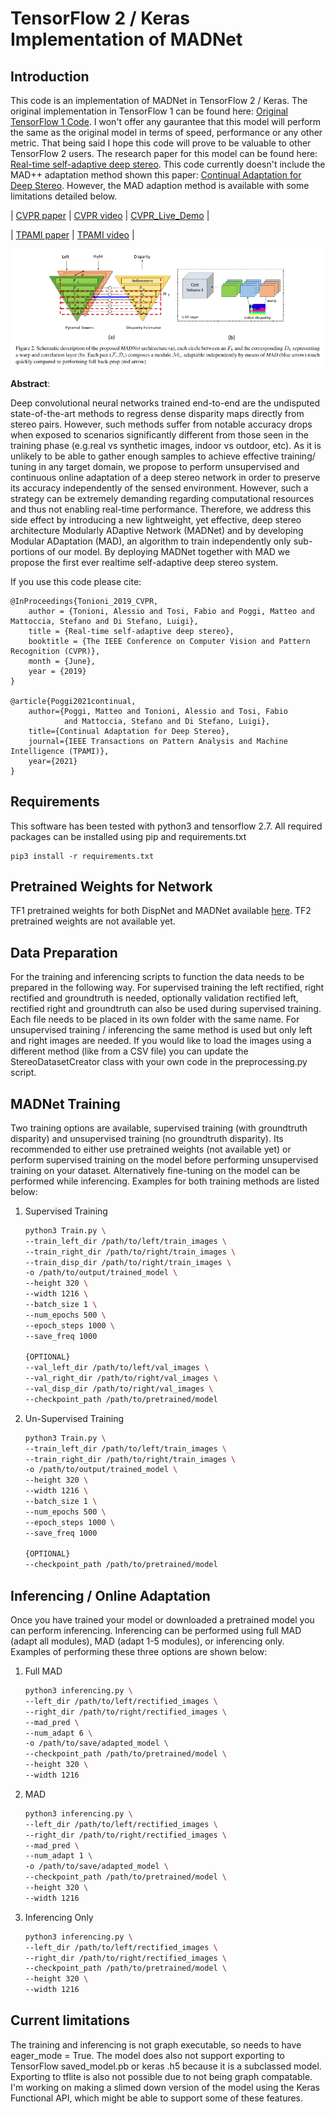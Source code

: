 # TensorFlow 2 / Keras Implementation of MADNet
## Introduction
This code is an implementation of MADNet in TensorFlow 2 / Keras. The original implementation in TensorFlow 1 can be found here: [Original TensorFlow 1 Code](https://github.com/CVLAB-Unibo/Real-time-self-adaptive-deep-stereo). I won't offer any gaurantee that this model will perform the same as the original model in terms of speed, performance or any other metric. That being said I hope this code will prove to be valuable to other TensorFlow 2 users. The research paper for this model can be found here: [Real-time self-adaptive deep stereo](https://arxiv.org/abs/1810.05424). This code currently doesn't include the MAD++ adaptation method shown this paper: [Continual Adaptation for Deep Stereo](https://arxiv.org/pdf/2007.05233.pdf). However, the MAD adaption method is available with some limitations detailed below.


| [CVPR paper](https://arxiv.org/abs/1810.05424) | [CVPR video](https://www.youtube.com/watch?v=7SjyzDxmCY4) | [CVPR_Live_Demo](https://www.youtube.com/watch?v=4O-7OzVYAeU) |

| [TPAMI paper](https://arxiv.org/pdf/2007.05233.pdf) | [TPAMI video](https://www.youtube.com/watch?v=YnPGbQE2dLQ) |

![image](images/MADNet.png)

**Abstract**:

Deep convolutional neural networks trained end-to-end are the undisputed state-of-the-art methods to regress dense disparity maps directly from stereo pairs. However, such methods suffer from notable accuracy drops when exposed to scenarios significantly different from those seen in the training phase (e.g.real vs synthetic images, indoor vs outdoor, etc). As it is unlikely to be able to gather enough samples to achieve effective training/ tuning in any target domain, we propose to perform unsupervised and continuous online adaptation of a deep stereo network in order to preserve its accuracy independently of the sensed environment. However, such a strategy can be extremely demanding regarding computational resources and thus not enabling real-time performance. Therefore, we address this side effect by introducing a new lightweight, yet effective, deep stereo architecture Modularly ADaptive Network (MADNet) and by developing Modular ADaptation (MAD), an algorithm to train independently only sub-portions of our model. By deploying MADNet together with MAD we propose the first ever realtime self-adaptive deep stereo system.


If you use this code please cite: 
```
@InProceedings{Tonioni_2019_CVPR,
    author = {Tonioni, Alessio and Tosi, Fabio and Poggi, Matteo and Mattoccia, Stefano and Di Stefano, Luigi},
    title = {Real-time self-adaptive deep stereo},
    booktitle = {The IEEE Conference on Computer Vision and Pattern Recognition (CVPR)},
    month = {June},
    year = {2019}    
}

@article{Poggi2021continual,
    author={Poggi, Matteo and Tonioni, Alessio and Tosi, Fabio
            and Mattoccia, Stefano and Di Stefano, Luigi},
    title={Continual Adaptation for Deep Stereo},
    journal={IEEE Transactions on Pattern Analysis and Machine Intelligence (TPAMI)},
    year={2021}
}

```

## Requirements
This software has been tested with python3 and tensorflow 2.7. All required packages can be installed using pip and requirements.txt

```
pip3 install -r requirements.txt
```

## Pretrained Weights for Network
TF1 pretrained weights for both DispNet and MADNet available [here](https://drive.google.com/open?id=1GwGxBOFx-NlUo9RAUgPlgPvaHCpGedlm). TF2 pretrained weights are not available yet.

## Data Preparation
For the training and inferencing scripts to function the data needs to be prepared in the following way. For supervised training the left rectified, right rectified and groundtruth is needed, optionally validation rectified left, rectified right and groundtruth can also be used during supervised training. Each file needs to be placed in its own folder with the same name. For unsupervised training / inferencing the same method is used but only left and right images are needed. If you would like to load the images using a different method (like from a CSV file) you can update the StereoDatasetCreator class with your own code in the preprocessing.py script.   

## MADNet Training
Two training options are available, supervised training (with groundtruth disparity) and unsupervised training (no groundtruth disparity). Its recommended to either use pretrained weights (not available yet) or perform supervised training on the model before performing unsupervised training on your dataset. Alternatively fine-tuning on the model can be performed while inferencing. Examples for both training methods are listed below:
1. Supervised Training
   ```bash
   python3 Train.py \
   --train_left_dir /path/to/left/train_images \
   --train_right_dir /path/to/right/train_images \
   --train_disp_dir /path/to/right/train_images \
   -o /path/to/output/trained_model \
   --height 320 \
   --width 1216 \
   --batch_size 1 \
   --num_epochs 500 \
   --epoch_steps 1000 \
   --save_freq 1000
    
   {OPTIONAL}
   --val_left_dir /path/to/left/val_images \
   --val_right_dir /path/to/right/val_images \
   --val_disp_dir /path/to/right/val_images \
   --checkpoint_path /path/to/pretrained/model 
   ```
2. Un-Supervised Training
   ```bash
   python3 Train.py \
   --train_left_dir /path/to/left/train_images \
   --train_right_dir /path/to/right/train_images \
   -o /path/to/output/trained_model \
   --height 320 \
   --width 1216 \
   --batch_size 1 \
   --num_epochs 500 \
   --epoch_steps 1000 \
   --save_freq 1000
    
   {OPTIONAL}
   --checkpoint_path /path/to/pretrained/model
   ```
## Inferencing / Online Adaptation
Once you have trained your model or downloaded a pretrained model you can perform inferencing. Inferencing can be performed using full MAD (adapt all modules), MAD (adapt 1-5 modules), or inferencing only. Examples of performing these three options are shown below:

1. Full MAD
   ```bash
   python3 inferencing.py \
   --left_dir /path/to/left/rectified_images \
   --right_dir /path/to/right/rectified_images \
   --mad_pred \
   --num_adapt 6 \
   -o /path/to/save/adapted_model \
   --checkpoint_path /path/to/pretrained/model \
   --height 320 \
   --width 1216 
   ```
2. MAD
   ```bash
   python3 inferencing.py \
   --left_dir /path/to/left/rectified_images \
   --right_dir /path/to/right/rectified_images \
   --mad_pred \
   --num_adapt 1 \
   -o /path/to/save/adapted_model \
   --checkpoint_path /path/to/pretrained/model \
   --height 320 \
   --width 1216      
   ```
2. Inferencing Only
   ```bash
   python3 inferencing.py \
   --left_dir /path/to/left/rectified_images \
   --right_dir /path/to/right/rectified_images \
   --checkpoint_path /path/to/pretrained/model \
   --height 320 \
   --width 1216      
   ```

## Current limitations
The training and inferencing is not graph executable, so needs to have eager_mode = True. The model does also not support exporting to TensorFlow saved_model.pb or keras .h5 because it is a subclassed model. Exporting to tflite is also not possible due to not being graph compatable. I'm working on making a slimed down version of the model using the Keras Functional API, which might be able to support some of these features.

